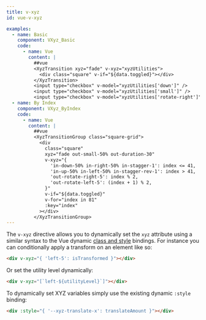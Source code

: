 ```yaml
---
title: v-xyz
id: vue-v-xyz

examples:
  - name: Basic
    component: VXyz_Basic
    code:
      - name: Vue
        content: |
          ##vue
          <XyzTransition xyz="fade" v-xyz="xyzUtilities">
            <div class="square" v-if="${data.toggled}"></div>
          </XyzTransition>
          <input type="checkbox" v-model="xyzUtilities['down']" />
          <input type="checkbox" v-model="xyzUtilities['small']" />
          <input type="checkbox" v-model="xyzUtilities['rotate-right']" />
  - name: By Index
    component: VXyz_ByIndex
    code:
      - name: Vue
        content: |
          ##vue
          <XyzTransitionGroup class="square-grid">
            <div
              class="square"
              xyz="fade out-small-50% out-duration-30"
              v-xyz="{
                'in-down-50% in-right-50% in-stagger-1': index <= 41,
                'in-up-50% in-left-50% in-stagger-rev-1': index > 41,
                'out-rotate-right-5': index % 2,
                'out-rotate-left-5': (index + 1) % 2,
              }"
              v-if="${data.toggled}"
              v-for="index in 81"
              :key="index"
            ></div>
          </XyzTransitionGroup>
---
```


The `v-xyz` directive allows you to dynamically set the `xyz` attribute using a similar syntax to the Vue dynamic [class and style](https://vuejs.org/v2/guide/class-and-style.html) bindings. For instance you can conditionally apply a transform on an element like so:

```html
<div v-xyz="{ 'left-5': isTransformed }"></div>
```

Or set the utility level dynamically:

```html
<div v-xyz="[`left-${utilityLevel}`]"></div>
```

To dynamically set XYZ variables simply use the existing dynamic `:style` binding:

```html
<div :style="{ '--xyz-translate-x': translateAmount }"></div>
```